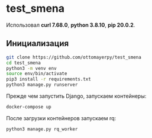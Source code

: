 # test_smena

Использовал **curl 7.68.0**, **python 3.8.10**, **pip 20.0.2**.

## Инициализация

```bash
git clone https://github.com/ottomayerpy/test_smena
cd test_smena
python3 -m venv env
source env/bin/activate
pip3 install -r requirements.txt
python3 manage.py runserver
```
Прежде чем запустить Django, запускаем контейнеры:
```bash
docker-compose up
```
После загрузки контейнеров запускаем rq:
```bash
python3 manage.py rq_worker
```
